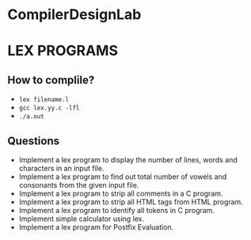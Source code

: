 # CompilerDesignLab

# LEX PROGRAMS

## How to complile?

- `lex filename.l`
- `gcc lex.yy.c -lfl`
- `./a.out`

## Questions

-  Implement a lex program to display the number of lines, words and characters in an input file.
-  Implement a lex program to find out total number of vowels and consonants from the given input file.
-  Implement a lex program to strip all comments in a C program.
-  Implement a lex program to strip all HTML tags  from HTML  program.
-  Implement a lex program to identify all tokens in C program.
-  Implement simple calculator using lex.
-  Implement a lex program for Postfix Evaluation.
